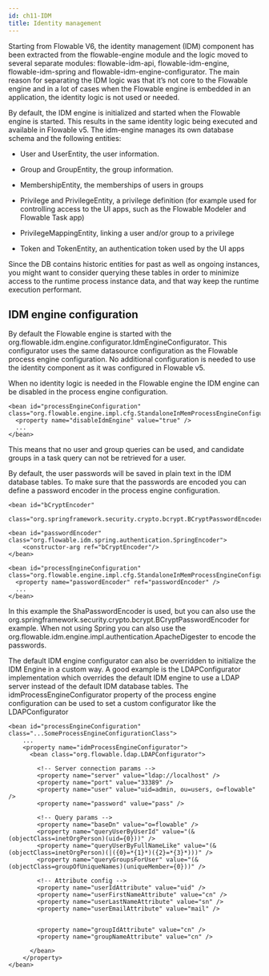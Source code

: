 ```yaml
---
id: ch11-IDM
title: Identity management
---
```


Starting from Flowable V6, the identity management (IDM) component has been extracted from the flowable-engine module and the logic moved to several separate modules: flowable-idm-api, flowable-idm-engine, flowable-idm-spring and flowable-idm-engine-configurator. The main reason for separating the IDM logic was that it’s not core to the Flowable engine and in a lot of cases when the Flowable engine is embedded in an application, the identity logic is not used or needed.

By default, the IDM engine is initialized and started when the Flowable engine is started. This results in the same identity logic being executed and available in Flowable v5. The idm-engine manages its own database schema and the following entities:

-   User and UserEntity, the user information.

-   Group and GroupEntity, the group information.

-   MembershipEntity, the memberships of users in groups

-   Privilege and PrivilegeEntity, a privilege definition (for example used for controlling access to the UI apps, such as the Flowable Modeler and Flowable Task app)

-   PrivilegeMappingEntity, linking a user and/or group to a privilege

-   Token and TokenEntity, an authentication token used by the UI apps

Since the DB contains historic entities for past as well as ongoing instances, you might want to consider querying these tables in order to minimize access to the runtime process instance data, and that way keep the runtime execution performant.

## IDM engine configuration

By default the Flowable engine is started with the org.flowable.idm.engine.configurator.IdmEngineConfigurator. This configurator uses the same datasource configuration as the Flowable process engine configuration. No additional configuration is needed to use the identity component as it was configured in Flowable v5.

When no identity logic is needed in the Flowable engine the IDM engine can be disabled in the process engine configuration.

    <bean id="processEngineConfiguration" class="org.flowable.engine.impl.cfg.StandaloneInMemProcessEngineConfiguration">
      <property name="disableIdmEngine" value="true" />
      ...
    </bean>

This means that no user and group queries can be used, and candidate groups in a task query can not be retrieved for a user.

By default, the user passwords will be saved in plain text in the IDM database tables. To make sure that the passwords are encoded you can define a password encoder in the process engine configuration.

    <bean id="bCryptEncoder"
          class="org.springframework.security.crypto.bcrypt.BCryptPasswordEncoder"/>

    <bean id="passwordEncoder" class="org.flowable.idm.spring.authentication.SpringEncoder">
        <constructor-arg ref="bCryptEncoder"/>
    </bean>

    <bean id="processEngineConfiguration" class="org.flowable.engine.impl.cfg.StandaloneInMemProcessEngineConfiguration">
      <property name="passwordEncoder" ref="passwordEncoder" />
      ...
    </bean>

In this example the ShaPasswordEncoder is used, but you can also use the org.springframework.security.crypto.bcrypt.BCryptPasswordEncoder for example. When not using Spring you can also use the org.flowable.idm.engine.impl.authentication.ApacheDigester to encode the passwords.

The default IDM engine configurator can also be overridden to initialize the IDM Engine in a custom way. A good example is the LDAPConfigurator
implementation which overrides the default IDM engine to use a LDAP server instead of the default IDM database tables. The idmProcessEngineConfigurator property of the process engine configuration can be used to set a custom configurator like the LDAPConfigurator

    <bean id="processEngineConfiguration" class="...SomeProcessEngineConfigurationClass">
        ...
        <property name="idmProcessEngineConfigurator">
          <bean class="org.flowable.ldap.LDAPConfigurator">

            <!-- Server connection params -->
            <property name="server" value="ldap://localhost" />
            <property name="port" value="33389" />
            <property name="user" value="uid=admin, ou=users, o=flowable" />
            <property name="password" value="pass" />

            <!-- Query params -->
            <property name="baseDn" value="o=flowable" />
            <property name="queryUserByUserId" value="(&(objectClass=inetOrgPerson)(uid={0}))" />
            <property name="queryUserByFullNameLike" value="(&(objectClass=inetOrgPerson)(|({0}=*{1}*)({2}=*{3}*)))" />
            <property name="queryGroupsForUser" value="(&(objectClass=groupOfUniqueNames)(uniqueMember={0}))" />

            <!-- Attribute config -->
            <property name="userIdAttribute" value="uid" />
            <property name="userFirstNameAttribute" value="cn" />
            <property name="userLastNameAttribute" value="sn" />
            <property name="userEmailAttribute" value="mail" />


            <property name="groupIdAttribute" value="cn" />
            <property name="groupNameAttribute" value="cn" />

          </bean>
        </property>
    </bean>
